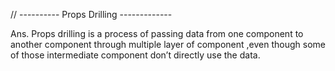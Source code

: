 
// ---------- Props Drilling -------------

Ans. Props drilling is a process of passing data from one component to another component through multiple layer of component ,even though some of those intermediate 
component don’t directly use the data.